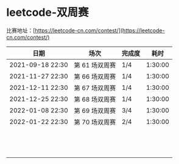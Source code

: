 # leetcode-双周赛

比赛地址：[https://leetcode-cn.com/contest/](https://leetcode-cn.com/contest/)

| 日期             | 场次           | 完成度 | 耗时    |
| ---------------- | -------------- | ------ | ------- |
| 2021-09-18 22:30 | 第 61 场双周赛 | 1/4    | 1:30:00 |
| 2021-11-27 22:30 | 第 66 场双周赛 | 1/4    | 1:30:00 |
| 2021-12-11 22:30 | 第 67 场双周赛 | 1/4    | 1:30:00 |
| 2021-12-25 22:30 | 第 68 场双周赛 | 1/4    | 1:30:00 |
| 2022-01-08 22:30 | 第 69 场双周赛 | 3/4    | 1:30:00 |
| 2022-01-22 22:30 | 第 70 场双周赛 | 2/4    | 1:30:00 |
|                  |                |        |         |
|                  |                |        |         |
|                  |                |        |         |
|                  |                |        |         |
|                  |                |        |         |
|                  |                |        |         |
|                  |                |        |         |
|                  |                |        |         |
|                  |                |        |         |
|                  |                |        |         |
|                  |                |        |         |
|                  |                |        |         |
|                  |                |        |         |

